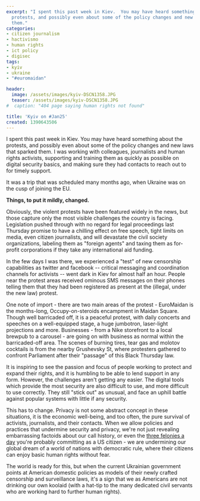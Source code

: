 ```yaml
---
excerpt: "I spent this past week in Kiev.  You may have heard something about the
  protests, and possibly even about some of the policy changes and new laws that sparked
  them."
categories:
- citizen journalism
- hactivismo
- human rights
- ict policy
- digisec
tags:
- kyiv
- ukraine
- "#euromaidan"

header:
  image: /assets/images/kyiv-DSCN1358.JPG
  teaser: /assets/images/kyiv-DSCN1358.JPG
#  caption: "404 page saying human rights not found"

title: 'Kyiv on #Jan25'
created: 1390643506
---
```

I spent this past week in Kiev.  You may have heard something about the protests, and possibly even about some of the policy changes and new laws that sparked them.  I was working with colleagues, journalists and human rights activists, supporting and training them as quickly as possible on digital security basics, and making sure they had contacts to reach out to for timely support.

It was a trip that was scheduled many months ago, when Ukraine was on the cusp of joining the EU.

**Things, to put it mildly, changed.**

Obviously, the violent protests have been featured widely in the news, but those capture only the most visible challenges the country is facing.  Legislation pushed through with no regard for legal proceedings last Thursday promise to have a chilling effect on free speech, tight limits on media, even citizen journalists, and will devastate the civil society organizations, labeling them as "foreign agents" and taxing them as for-profit corporations if they take any international aid funding.

In the few days I was there, we experienced a "test" of new censorship capabilities as twitter and facebook -- critical messaging and coordination channels for activists -- went dark in Kiev for almost half an hour.  People near the protest areas received ominous SMS messages on their phones telling them that they had been registered as present at the (illegal, under the new law) protest.

One note of import - there are two main areas of the protest - EuroMaidan is the months-long, Occupy-on-steroids encampment in Maidan Square.  Though well barricaded off, it is a peaceful protest, with daily concerts and speeches on a well-equipped stage, a huge jumbotron, laser-light projections and more.  Businesses - from a Nike storefront to a local brewpub to a carousel - are going on with business as normal within the barricaded-off area.  The scenes of burning tires, tear gas and molotov cocktails is from the nearby Grushevsky St, where protesters gathered to confront Parliament after their "passage" of this Black Thursday law.

It is inspiring to see the passion and focus of people working to protect and expand their rights, and it is humbling to be able to lend support in any form.  However, the challenges aren't getting any easier.  The digital tools which provide the most security are also difficult to use, and more difficult to use correctly.  They still "stick out" as unusual, and face an uphill battle against popular systems with little if any security.

This has to change.  Privacy is not some abstract concept in these situations, it is the economic well-being, and too often, the pure survival of activists, journalists, and their contacts.  When we allow policies and practices that undermine security and privacy, we're not just revealing embarrassing factoids about our call history, or even the <a href="http://online.wsj.com/news/articles/SB10001424052748704471504574438900830760842">three felonies a day</a> you're probably committing as a US citizen - we are undermining our global dream of a world of nations with democratic rule, where their citizens can enjoy basic human rights without fear.

The world is ready for this, but when the current Ukrainian government points at American domestic policies as models of their newly crafted censorship and surveillance laws, it's a sign that we as Americans are not drinking our own koolaid (with a hat-tip to the many dedicated civil servants who are working hard to further human rights).
<!--break-->
